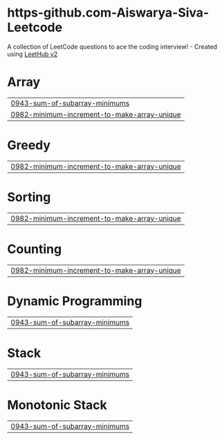 # https-github.com-Aiswarya-Siva-Leetcode
A collection of LeetCode questions to ace the coding interview! - Created using [LeetHub v2](https://github.com/arunbhardwaj/LeetHub-2.0)


# Array
|  |
| ------- |
| [0943-sum-of-subarray-minimums](https://github.com/Aiswarya-Siva/https-github.com-Aiswarya-Siva-Leetcode/tree/master/0943-sum-of-subarray-minimums) |
| [0982-minimum-increment-to-make-array-unique](https://github.com/Aiswarya-Siva/https-github.com-Aiswarya-Siva-Leetcode/tree/master/0982-minimum-increment-to-make-array-unique) |
# Greedy
|  |
| ------- |
| [0982-minimum-increment-to-make-array-unique](https://github.com/Aiswarya-Siva/https-github.com-Aiswarya-Siva-Leetcode/tree/master/0982-minimum-increment-to-make-array-unique) |
# Sorting
|  |
| ------- |
| [0982-minimum-increment-to-make-array-unique](https://github.com/Aiswarya-Siva/https-github.com-Aiswarya-Siva-Leetcode/tree/master/0982-minimum-increment-to-make-array-unique) |
# Counting
|  |
| ------- |
| [0982-minimum-increment-to-make-array-unique](https://github.com/Aiswarya-Siva/https-github.com-Aiswarya-Siva-Leetcode/tree/master/0982-minimum-increment-to-make-array-unique) |
# Dynamic Programming
|  |
| ------- |
| [0943-sum-of-subarray-minimums](https://github.com/Aiswarya-Siva/https-github.com-Aiswarya-Siva-Leetcode/tree/master/0943-sum-of-subarray-minimums) |
# Stack
|  |
| ------- |
| [0943-sum-of-subarray-minimums](https://github.com/Aiswarya-Siva/https-github.com-Aiswarya-Siva-Leetcode/tree/master/0943-sum-of-subarray-minimums) |
# Monotonic Stack
|  |
| ------- |
| [0943-sum-of-subarray-minimums](https://github.com/Aiswarya-Siva/https-github.com-Aiswarya-Siva-Leetcode/tree/master/0943-sum-of-subarray-minimums) |